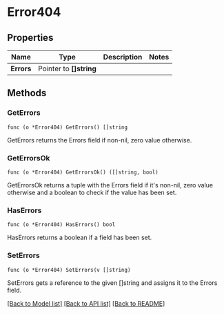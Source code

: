 # Error404

## Properties

Name | Type | Description | Notes
------------ | ------------- | ------------- | -------------
**Errors** | Pointer to **[]string** |  | 

## Methods

### GetErrors

`func (o *Error404) GetErrors() []string`

GetErrors returns the Errors field if non-nil, zero value otherwise.

### GetErrorsOk

`func (o *Error404) GetErrorsOk() ([]string, bool)`

GetErrorsOk returns a tuple with the Errors field if it's non-nil, zero value otherwise
and a boolean to check if the value has been set.

### HasErrors

`func (o *Error404) HasErrors() bool`

HasErrors returns a boolean if a field has been set.

### SetErrors

`func (o *Error404) SetErrors(v []string)`

SetErrors gets a reference to the given []string and assigns it to the Errors field.


[[Back to Model list]](../README.md#documentation-for-models) [[Back to API list]](../README.md#documentation-for-api-endpoints) [[Back to README]](../README.md)


